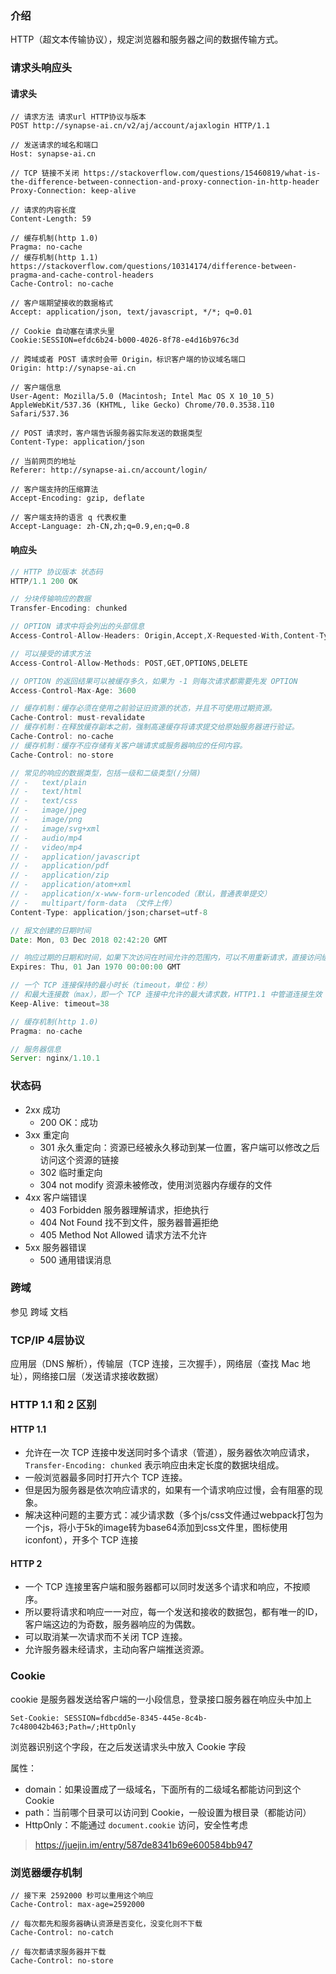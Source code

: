 ﻿### 介绍

HTTP（超文本传输协议），规定浏览器和服务器之间的数据传输方式。

### 请求头响应头
#### 请求头
```
// 请求方法 请求url HTTP协议与版本
POST http://synapse-ai.cn/v2/aj/account/ajaxlogin HTTP/1.1 

// 发送请求的域名和端口
Host: synapse-ai.cn 

// TCP 链接不关闭 https://stackoverflow.com/questions/15460819/what-is-the-difference-between-connection-and-proxy-connection-in-http-header
Proxy-Connection: keep-alive 

// 请求的内容长度
Content-Length: 59 

// 缓存机制(http 1.0)
Pragma: no-cache 
// 缓存机制(http 1.1) https://stackoverflow.com/questions/10314174/difference-between-pragma-and-cache-control-headers
Cache-Control: no-cache 

// 客户端期望接收的数据格式
Accept: application/json, text/javascript, */*; q=0.01 

// Cookie 自动塞在请求头里
Cookie:SESSION=efdc6b24-b000-4026-8f78-e4d16b976c3d

// 跨域或者 POST 请求时会带 Origin，标识客户端的协议域名端口
Origin: http://synapse-ai.cn 

// 客户端信息
User-Agent: Mozilla/5.0 (Macintosh; Intel Mac OS X 10_10_5) AppleWebKit/537.36 (KHTML, like Gecko) Chrome/70.0.3538.110 Safari/537.36 

// POST 请求时，客户端告诉服务器实际发送的数据类型
Content-Type: application/json 

// 当前网页的地址
Referer: http://synapse-ai.cn/account/login/ 

// 客户端支持的压缩算法
Accept-Encoding: gzip, deflate 

// 客户端支持的语言 q 代表权重
Accept-Language: zh-CN,zh;q=0.9,en;q=0.8
```
#### 响应头
``` js
// HTTP 协议版本 状态码
HTTP/1.1 200 OK 

// 分块传输响应的数据
Transfer-Encoding: chunked 

// OPTION 请求中将会列出的头部信息
Access-Control-Allow-Headers: Origin,Accept,X-Requested-With,Content-Type,Access-Control-Request-Method,Access-Control-Request-Headers,Authorization 

// 可以接受的请求方法
Access-Control-Allow-Methods: POST,GET,OPTIONS,DELETE 

// OPTION 的返回结果可以被缓存多久，如果为 -1 则每次请求都需要先发 OPTION
Access-Control-Max-Age: 3600 

// 缓存机制：缓存必须在使用之前验证旧资源的状态，并且不可使用过期资源。
Cache-Control: must-revalidate 
// 缓存机制：在释放缓存副本之前，强制高速缓存将请求提交给原始服务器进行验证。
Cache-Control: no-cache 
// 缓存机制：缓存不应存储有关客户端请求或服务器响应的任何内容。
Cache-Control: no-store 

// 常见的响应的数据类型，包括一级和二级类型(/分隔)
// -   text/plain
// -   text/html
// -   text/css
// -   image/jpeg
// -   image/png
// -   image/svg+xml
// -   audio/mp4
// -   video/mp4
// -   application/javascript
// -   application/pdf
// -   application/zip
// -   application/atom+xml
// -   application/x-www-form-urlencoded（默认，普通表单提交）
// -   multipart/form-data （文件上传）
Content-Type: application/json;charset=utf-8 

// 报文创建的日期时间
Date: Mon, 03 Dec 2018 02:42:20 GMT 

// 响应过期的日期和时间，如果下次访问在时间允许的范围内，可以不用重新请求，直接访问缓存。
Expires: Thu, 01 Jan 1970 00:00:00 GMT 

// 一个 TCP 连接保持的最小时长（timeout，单位：秒）
// 和最大连接数（max），即一个 TCP 连接中允许的最大请求数，HTTP1.1 中管道连接生效（管道连接中，一次 TCP 连接中可以同时发送多个请求，服务器一一处理响应）
Keep-Alive: timeout=38 

// 缓存机制(http 1.0)
Pragma: no-cache 

// 服务器信息
Server: nginx/1.10.1 
```

### 状态码
- 2xx 成功
	- 200 OK：成功
- 3xx 重定向
	- 301 永久重定向：资源已经被永久移动到某一位置，客户端可以修改之后访问这个资源的链接
	- 302 临时重定向
	- 304 not modify 资源未被修改，使用浏览器内存缓存的文件
- 4xx 客户端错误
	- 403 Forbidden 服务器理解请求，拒绝执行
	- 404 Not Found 找不到文件，服务器普遍拒绝
	- 405 Method Not Allowed 请求方法不允许
- 5xx 服务器错误
	- 500 通用错误消息
### 跨域
参见 跨域 文档
### TCP/IP 4层协议
应用层（DNS 解析），传输层（TCP 连接，三次握手），网络层（查找 Mac 地址），网络接口层（发送请求接收数据）
### HTTP 1.1 和 2 区别
#### HTTP 1.1
- 允许在一次 TCP 连接中发送同时多个请求（管道），服务器依次响应请求，```Transfer-Encoding: chunked``` 表示响应由未定长度的数据块组成。
- 一般浏览器最多同时打开六个 TCP 连接。
- 但是因为服务器是依次响应请求的，如果有一个请求响应过慢，会有阻塞的现象。
- 解决这种问题的主要方式：减少请求数（多个js/css文件通过webpack打包为一个js，将小于5k的image转为base64添加到css文件里，图标使用iconfont），开多个 TCP 连接
#### HTTP 2
- 一个 TCP 连接里客户端和服务器都可以同时发送多个请求和响应，不按顺序。
- 所以要将请求和响应一一对应，每一个发送和接收的数据包，都有唯一的ID，客户端这边的为奇数，服务器响应的为偶数。
- 可以取消某一次请求而不关闭 TCP 连接。
- 允许服务器未经请求，主动向客户端推送资源。
### Cookie
cookie 是服务器发送给客户端的一小段信息，登录接口服务器在响应头中加上
```
Set-Cookie: SESSION=fdbcdd5e-8345-445e-8c4b-7c480042b463;Path=/;HttpOnly
```
浏览器识别这个字段，在之后发送请求头中放入 Cookie 字段

属性：
- domain：如果设置成了一级域名，下面所有的二级域名都能访问到这个 Cookie
- path：当前哪个目录可以访问到 Cookie，一般设置为根目录（都能访问）
- HttpOnly：不能通过 `document.cookie` 访问，安全性考虑

> https://juejin.im/entry/587de8341b69e600584bb947

### 浏览器缓存机制
```
// 接下来 2592000 秒可以重用这个响应
Cache-Control: max-age=2592000

// 每次都先和服务器确认资源是否变化，没变化则不下载
Cache-Control: no-catch

// 每次都请求服务器并下载
Cache-Control: no-store
```

